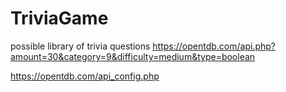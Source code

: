 # TriviaGame

possible library of trivia questions
https://opentdb.com/api.php?amount=30&category=9&difficulty=medium&type=boolean

https://opentdb.com/api_config.php